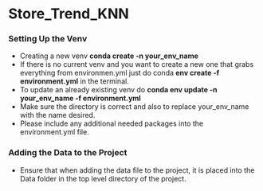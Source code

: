 # Store_Trend_KNN

### Setting Up the Venv
- Creating a new venv __conda create -n your_env_name__
- If there is no current venv and you want to create a new one that grabs everything from environmen.yml just do conda __env create -f environment.yml__ in the terminal.
- To update an already existing venv do __conda env update -n your_env_name -f environment.yml__
- Make sure the directory is correct and also to replace your_env_name with the name desired.
- Please include any additional needed packages into the environment.yml file.

### Adding the Data to the Project
- Ensure that when adding the data file to the project, it is placed into the Data folder in the top level directory of the project.

